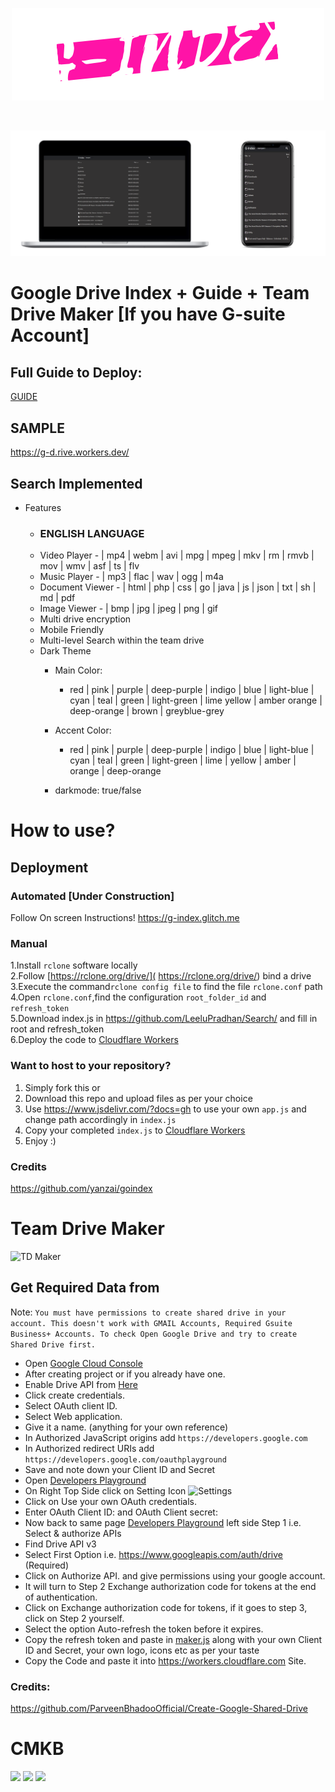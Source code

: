<p align="center"><img src="img/logo.png" alt="LOGO"></p>
<br>
<p align="center"><img src="img/preview.png" alt="PREVIEW"></p>

# Google Drive Index + Guide + Team Drive Maker [If you have G-suite Account]

## Full Guide to Deploy:

[GUIDE](https://telegra.ph/G-Index-DarkMode--MultiAuth--English--TD-Maker--Custom-Domainga-Tutorial-04-29)

## SAMPLE

https://g-d.rive.workers.dev/

## Search Implemented
- Features
  - <h3> ENGLISH LANGUAGE </h3>
  - Video Player - | mp4 | webm | avi | mpg | mpeg | mkv | rm | rmvb | mov | wmv | asf | ts | flv
  - Music Player - | mp3 | flac | wav | ogg | m4a
  - Document Viewer - | html | php | css | go | java | js | json | txt | sh | md | pdf
  - Image Viewer - | bmp | jpg | jpeg | png | gif
  - Multi drive encryption
  - Mobile Friendly
  - Multi-level Search within the team drive
  - Dark Theme
    - Main Color:
        - red | pink | purple | deep-purple | indigo | blue | light-blue | cyan | teal | green | light-green | lime yellow | amber orange | deep-orange | brown | greyblue-grey

     - Accent Color:
        - red | pink | purple | deep-purple | indigo | blue | light-blue | cyan | teal | green | light-green | lime | yellow | amber | orange | deep-orange

     - darkmode: true/false

# How to use?

## Deployment  

### Automated [Under Construction]

Follow On screen Instructions!
https://g-index.glitch.me

### Manual

1.Install `rclone` software locally  
2.Follow [https://rclone.org/drive/]( https://rclone.org/drive/) bind a drive  
3.Execute the command`rclone config file` to find the file `rclone.conf` path  
4.Open `rclone.conf`,find the configuration `root_folder_id` and `refresh_token`  
5.Download index.js in https://github.com/LeeluPradhan/Search/ and fill in root and refresh_token  
6.Deploy the code to [Cloudflare Workers](https://www.cloudflare.com/)

### Want to host to your repository?
1. Simply fork this
or
2. Download this repo and upload files as per your choice
3. Use https://www.jsdelivr.com/?docs=gh to use your own `app.js` and change path accordingly in `index.js`
4. Copy your completed `index.js` to [Cloudflare Workers](https://www.cloudflare.com/)
4. Enjoy :)

### Credits
https://github.com/yanzai/goindex

# Team Drive Maker
![TD Maker](https://github.com/LeeluPradhan/G-Index/raw/master/img/td-maker.png)
## Get Required Data from
Note: `You must have permissions to create shared drive in your account. This doesn't work with GMAIL Accounts, Required Gsuite Business+ Accounts. To check Open Google Drive and try to create Shared Drive first.`

* Open [Google Cloud Console](https://console.developers.google.com/apis/credentials)
* After creating project or if you already have one.
* Enable Drive API from [Here](https://console.developers.google.com/apis/library/drive.googleapis.com?q=drive)
* Click create credentials.
* Select OAuth client ID.
* Select Web application.
* Give it a name. (anything for your own reference)
* In Authorized JavaScript origins add `https://developers.google.com`
* In Authorized redirect URIs add `https://developers.google.com/oauthplayground`
* Save and note down your Client ID and Secret
* Open [Developers Playground](https://developers.google.com/oauthplayground)
* On Right Top Side click on Setting Icon ![Settings](https://developers.google.com/oauthplayground/assets/images/settings.png)
* Click on Use your own OAuth credentials.
* Enter OAuth Client ID: and OAuth Client secret:
* Now back to same page [Developers Playground](https://developers.google.com/oauthplayground) left side Step 1 i.e. Select & authorize APIs
* Find Drive API v3
* Select First Option i.e. https://www.googleapis.com/auth/drive (Required)
* Click on Authorize API. and give permissions using your google account.
* It will turn to Step 2 Exchange authorization code for tokens at the end of authentication.
* Click on Exchange authorization code for tokens, if it goes to step 3, click on Step 2 yourself.
* Select the option Auto-refresh the token before it expires.
* Copy the refresh token and paste in [maker.js](https://github.com/LeeluPradhan/G-Index/maker.js) along with your own Client ID and Secret, your own logo, icons etc as per your taste
* Copy the Code and paste it into https://workers.cloudflare.com Site.

### Credits:
https://github.com/ParveenBhadooOfficial/Create-Google-Shared-Drive

# CMKB
![](https://photos.smugmug.com/photos/i-bWNH6DK/0/O/i-bWNH6DK.png)
![](https://seeklogo.com/images/S/swach-bharat-abhiyan-logo-73C3F61EA8-seeklogo.com.png)
![](https://upload.wikimedia.org/wikipedia/en/8/85/Digital_India_logo.png)
